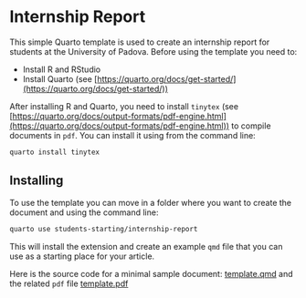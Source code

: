 # Internship Report

This simple Quarto template is used to create an internship report for students at the University of Padova. Before using the template you need to:

- Install R and RStudio
- Install Quarto (see [https://quarto.org/docs/get-started/](https://quarto.org/docs/get-started/))

After installing R and Quarto, you need to install `tinytex` (see [https://quarto.org/docs/output-formats/pdf-engine.html](https://quarto.org/docs/output-formats/pdf-engine.html)) to compile documents in `pdf`. You can install it using from the command line:

```bash
quarto install tinytex
```

## Installing

To use the template you can move in a folder where you want to create the document and using the command line:

```bash
quarto use students-starting/internship-report
```

This will install the extension and create an example `qmd` file that you can use as a starting place for your article.

Here is the source code for a minimal sample document: [template.qmd](template.qmd) and the related `pdf` file [template.pdf](template.pdf)